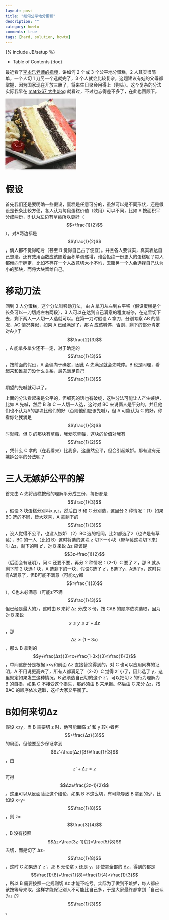 ```yaml
---
layout: post
title: "如何公平地分蛋糕"
description: ""
category: howto
comments: true
tags: [hard, solution, howto]
---
```

{% include JB/setup %}

* Table of Contents
{:toc}

最近看了[李永乐老师的视频](https://www.youtube.com/watch?v=I8d13Jxzafk)，讲如何 2 个或 3 个公平地分蛋糕，2 人其实很简单，一个人切 1 刀另一个选就完了，3 个人就会比较复杂，这题建议有娃的父母都掌握，因为国家现在开放三胎了，将来生日聚会用得上（狗头）。这个复杂的分法实际我早在 [matrix67 大牛blog](http://www.matrix67.com/blog/archives/3944) 就看过，不过也忘得差不多了，在此也回顾下。

![split cake](/images/split_cake.jpeg)

# 假设

首先我们还是要明确一些假设<!--more-->，蛋糕是任意可分的，虽然可以是不同形状，还是假设是长条比较方便，各人认为每段蛋糕价值（效用）可以不同，比如 A 按面积平分成两份，B 认为左边有草莓所以更好（$$>\frac{1}{2}$$），对A两边都是 $$\frac{1}{2}$$，俩人都不觉得吃亏（甚至 B 觉得自己占了便宜）。并且各人要诚实，真实表达自己想法。还有效用函数应该随着面积单调递增，谁会拒绝一份更大的蛋糕呢？每人都倾向于确定，比如不存在一个人故意切大小不均，去赌另一个人会选择自己认为小的那块，而将大块留给自己。

# 移动刀法

回到 3 人分蛋糕，这个分法叫移动刀法，由 A 拿刀从左到右平移（假设蛋糕是个长条可以一刀切成左右两段），3 人可以在达到自己满意的程度喊停，在这里切下去，剩下两人一人切一人选就可以。在第一刀时假设 A 拿刀，分别考察 AB 的情况，AC 情况类似，如果 A 已经满足了，那 A 应该喊停，否则，剩下的部分肯定对A小于$$\frac{2}{3}$$，A 能拿多拿少还不一定，对于确定的$$\frac{1}{3}$$，按前面的假设，A 会偏向于确定，因此 A 先满足就会先喊停。B 也是同理，看起来和谁拿刀没什么关系，最先满足自己$$\frac{1}{3}$$期望的先喊就可以了。

上面的分法看起来是公平的，但细究的话也有破绽，这种分法可能让人产生嫉妒，比如 A 先喊，然后 B 和 C 一人切一人选，这时对 BC 来说俩人是平分的，并且他们也不认为A的那块比他们的好（否则他们应该先喊），但 A 可能认为 C 的好，你看你让我满足$$\frac{1}{3}$$时就喊，但 C 的那块有草莓，我爱吃草莓，这块的价值对我有$$\frac{1}{2}$$，凭什么 C 拿的（在我看来）比我多，这虽然公平，但会引起嫉妒。那有没有无嫉妒公平的分法呢？

# 三人无嫉妒公平的解

首先由 A 先将蛋糕按他的理解平分成三份，每份都是$$\frac{1}{3}$$，假设 3 块蛋糕分别叫x,y,z，然后由 B 和 C 分别选，这里分 2 种情况：（1）如果 BC 选的不同，皆大欢喜，A 拿剩下的$$\frac{1}{3}$$，没人觉得不公平，也没人嫉妒 （2）BC 选的相同，比如都选了z（也许是有草莓），BC 的一人（比如 B）这时将选的这块 z 切下一小块（带草莓这块切下来）叫 Δz，剩下的叫 z’，对 B 来说 Δz 应该是 $$3z-\frac{1}{2}$$（后面会有证明），问 C 还要不要，再分 2 种情况：（2-1）C 要了 z’，那 B 就从剩下前 2 块选 1 块，A 选剩下的一块，假设C选了 z‘，B选了y，A选了x，这时只有A满意了，但B可能不满意（可能x,y都$$≤\frac{1}{3}$$），C也未必满意（可能z’不满$$\frac{1}{3}$$但已经是最大的），这时由 B 来将 Δz 分成 3 份，按 CAB 的顺序依次选取，因为对 B 来说 $$x≤y≤z'+Δz$$，那 $$Δz≥(1-3x)$$，那么 B 拿到的 $$y+\frac{Δz}{3}≥x+\frac{1-3x}{3}≥\frac{1}{3}$$，中间这部分是根据 x≤y和前面 Δz 直接替换得到的，对 C 也可以应用同样的证明，A 不用说更高兴了，所有人都满足了（2-2）C 觉得 z’ 小了，因此选了 y，这里规定如果发生这种情况，B 必须选自己切的这个 z’，可以把切 z 的行为理解为 B 的自损，如果 C 不接受这个损失，那必须由 B 来承担。然后由 C 来分 Δz，按 BAC 的顺序依次选取，这样大家又平衡了。

# B如何来切Δz

假设 x≤y，当 B 需要切 z 时，他可能面临 z’ 和 y 较小者再 $$+\frac{Δz}{3}$$ 的局面，但他要至少保证拿到$$z’+\frac{Δz}{3}≥\frac{1}{3}$$，由 $$z’+Δz=z$$ 可得 $$Δz≥\frac{3z-1}{2}$$。这里可以从反面验证这个结论，如果 B 不这么切，有可能导致 B 拿到的少，比如设 x=y=$$\frac{1}{8}$$ ，则 z=$$\frac{3}{4}$$，B 没有按照 $$Δz≥\frac{3z-1}{2}=\frac{5}{8}$$ 去切，而是切了 Δz=$$\frac{1}{8}$$，这时 C 如果选了 z'，那 B 无论拿 x 还是 y，即使拿全部的 Δz，得到的都是 $$\frac{1}{8}+\frac{1}{8}=\frac{1}{4}<\frac{1}{3}$$，所以 B 需要按照一定规则切 Δz 才能不吃亏。实际为了做到不嫉妒，每人都应该按等号来取，这样才能保证别人不可能比自己多，于是大家最终都拿到「自己认为」的 $$\frac{1}{3}$$。